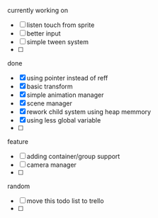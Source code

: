 currently working on
- [ ] listen touch from sprite
- [ ] better input
- [ ] simple tween system
- [ ]

done
- [x] using pointer instead of reff
- [x] basic transform
- [x] simple animation manager
- [x] scene manager
- [x] rework child system using heap memmory
- [x] using less global variable
- [ ] 

feature
- [ ] adding container/group support
- [ ] camera manager
- [ ] 

random
- [ ] move this todo list to trello
- [ ]